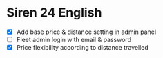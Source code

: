 # Siren 24 English

- [x] Add base price & distance setting in admin panel
- [ ] Fleet admin login with email & password
- [x] Price flexibility according to distance travelled